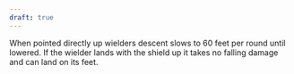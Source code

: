 ```yaml
---
draft: true
---
```

When pointed directly up wielders descent slows to 60 feet per round until lowered. If the wielder lands with the shield up it takes no falling damage and can land on its feet.